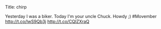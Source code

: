 Title: chirp

Yesterday I was a biker. Today I'm your uncle Chuck. Howdy ;) #Movember <a href="http://t.co/lwS9Qb3j">http://t.co/lwS9Qb3j</a> <a href="http://t.co/CQIZXraQ">http://t.co/CQIZXraQ</a>
